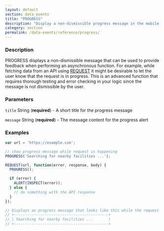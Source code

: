 ```yaml
---
layout: default
section: data_events
title: "PROGRESS"
description: "Display a non-dismissible progress message in the mobile app."
category: section
permalink: /data-events/reference/progress/
---
```


### Description

PROGRESS displays a non-dismissible message that can be used to provide feedback when performing an asynchronous function. For example, while fetching data from an API using [REQUEST](/data-events/reference/request/) it might be desirable to let the user know that the request is in progress. This is an advanced function that requires thorough testing and error checking in your logic since the message is not dismissible by the user.

### Parameters

`title` String (__required__) - A short title for the progress message

`message` String (__required__) - The message content for the progress alert

### Examples

```js
var url = 'https://example.com';

// show progress message while request is happening
PROGRESS('Searching for nearby facilities ...');

REQUEST(url, function(error, response, body) {
  PROGRESS();

  if (error) {
    ALERT(INSPECT(error));
  } else {
    // do something with the API response
  }
});

// Displays an progress message that looks like this while the request is in progress
// +-------------------------------------------+
// | Searching for nearby facilities ...       |
// +-------------------------------------------+
```